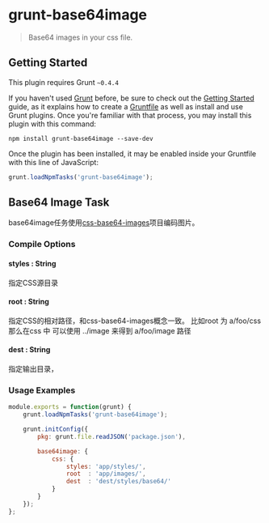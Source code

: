 # grunt-base64image
> Base64 images in your css file.


## Getting Started
This plugin requires Grunt `~0.4.4`

If you haven't used [Grunt](http://gruntjs.com/) before, be sure to check out the [Getting Started](http://gruntjs.com/getting-started) guide, as it explains how to create a [Gruntfile](http://gruntjs.com/sample-gruntfile) as well as install and use Grunt plugins. Once you're familiar with that process, you may install this plugin with this command:

```shell
npm install grunt-base64image --save-dev
```

Once the plugin has been installed, it may be enabled inside your Gruntfile with this line of JavaScript:

```js
grunt.loadNpmTasks('grunt-base64image');
```


## Base64 Image Task

base64image任务使用[css-base64-images](https://github.com/maxzhang/css-base64-images)项目编码图片。


### Compile Options

#### styles : String
指定CSS源目录

#### root : String
指定CSS的相对路径，和css-base64-images概念一致。
比如root 为 a/foo/css
那么在css 中 可以使用 ../image 
来得到 a/foo/image 路径

#### dest : String
指定输出目录，


### Usage Examples
```js
module.exports = function(grunt) {
    grunt.loadNpmTasks('grunt-base64image');

    grunt.initConfig({
        pkg: grunt.file.readJSON('package.json'),

        base64image: {
            css: {
                styles: 'app/styles/',
                root  : 'app/images/',
                dest  : 'dest/styles/base64/'
            }
        }
    });
};
```

